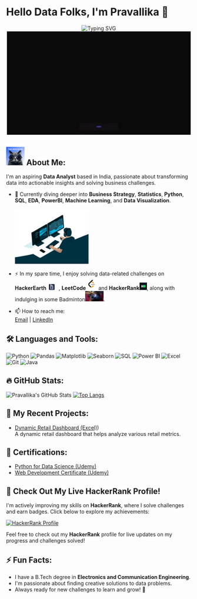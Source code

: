 # Hello Data Folks, I'm Pravallika 👋

<div align="center">
  <img src="https://readme-typing-svg.demolab.com?font=Fira+Code&size=30&pause=1000&width=435&lines=Aspiring+Data+Analyst;Business+Analyst;SQL+Developer;Exploring+Data+Science;Business+Analysis;Machine+Learning;Python;PowerBI" alt="Typing SVG">
</div>


<div align="center">
  <img src="https://github.com/Pravallikamaddi/Pravallikamaddi/raw/main/giphy2.gif" alt="giphy2" width="500">
</div>



##   <img src="https://github.com/Pravallikamaddi/Pravallikamaddi/raw/main/giphy.gif" alt="giphy" width="50"> About Me:
I'm an aspiring **Data Analyst** based in India, passionate about transforming data into actionable insights and solving business challenges.

- 🌱 Currently diving deeper into **Business Strategy**, **Statistics**, **Python**, **SQL**, **EDA**, **PowerBI**, **Machine Learning**, and **Data Visualization**.
  
   <img src="https://github.com/Pravallikamaddi/Pravallikamaddi/raw/main/giphy1.gif" alt="giphy1" width="200">
- ⚡ In my spare time, I enjoy solving data-related challenges on **HackerEarth<img src="https://github.com/Pravallikamaddi/Pravallikamaddi/raw/main/HE.jpeg" alt="HE" width="30">** , **LeetCode<img src="https://github.com/Pravallikamaddi/Pravallikamaddi/raw/main/L.jpeg" alt="L" width="30">** and **HackerRank<img src="https://github.com/Pravallikamaddi/Pravallikamaddi/raw/main/HR.jpeg" alt="HR" width="20">**, along with indulging in some Badminton<img src="https://github.com/Pravallikamaddi/Pravallikamaddi/raw/main/B.jpeg" alt="B" width="50">.
- 📫 How to reach me:  
    [Email](mailto:pravallikamaddi244@gmail.com) | [LinkedIn](https://www.linkedin.com/in/pravallikareddy-maddi)

## 🛠 Languages and Tools:

![Python](https://img.shields.io/badge/Python-3776AB?style=flat&logo=python&logoColor=ffffff)
![Pandas](https://img.shields.io/badge/pandas-150458?style=flat&logo=pandas&logoColor=ffffff)
![Matplotlib](https://img.shields.io/badge/matplotlib-ffffff?style=flat&logo=matplotlib&logoColor=00205B)
![Seaborn](https://img.shields.io/badge/seaborn-00A3E0?style=flat&logo=seaborn&logoColor=white)
![SQL](https://img.shields.io/badge/SQL-4479A1?style=flat&logo=sql&logoColor=ffffff)
![Power BI](https://img.shields.io/badge/Power_BI-F2C811?style=flat&logo=powerbi&logoColor=white)
![Excel](https://img.shields.io/badge/Excel-217346?style=flat&logo=microsoft-excel&logoColor=ffffff)
![Git](https://img.shields.io/badge/Git-F05032?style=flat&logo=git&logoColor=ffffff)
![Java](https://img.shields.io/badge/Java-007396?style=flat&logo=java&logoColor=ffffff)

## 🔥 GitHub Stats:

![Pravallika's GitHub Stats](https://github-readme-stats.vercel.app/api?username=pravallikamaddi&show_icons=true&theme=tokyonight&count_private=true&cache_seconds=1800)
[![Top Langs](https://github-readme-stats.vercel.app/api/top-langs/?username=Pravallikamaddi&layout=compact&theme=cobalt)](https://github.com/Pravallikamaddi)


## 🚀 My Recent Projects:
- [Dynamic Retail Dashboard (Excel)](https://github.com/Pravallikamaddi/Dynamic-Retail-Dashboard))  
   A dynamic retail dashboard that helps analyze various retail metrics.

## 📄 Certifications:
- [Python for Data Science (Udemy)](https://www.udemy.com/certificate/python_for_data_science)  
- [Web Development Certificate (Udemy)](https://www.udemy.com/certificate/web-development)

## 🏅 Check Out My Live HackerRank Profile!

I'm actively improving my skills on **HackerRank**, where I solve challenges and earn badges. Click below to explore my achievements:

[![HackerRank Profile](https://img.shields.io/badge/HackerRank-Profile-brightgreen?logo=hackerrank)](https://www.hackerrank.com/profile/pravallikamaddi2)

Feel free to check out my **HackerRank** profile for live updates on my progress and challenges solved!




## ⚡ Fun Facts:
- I have a B.Tech degree in **Electronics and Communication Engineering**.
- I'm passionate about finding creative solutions to data problems.
- Always ready for new challenges to learn and grow! 🚀



